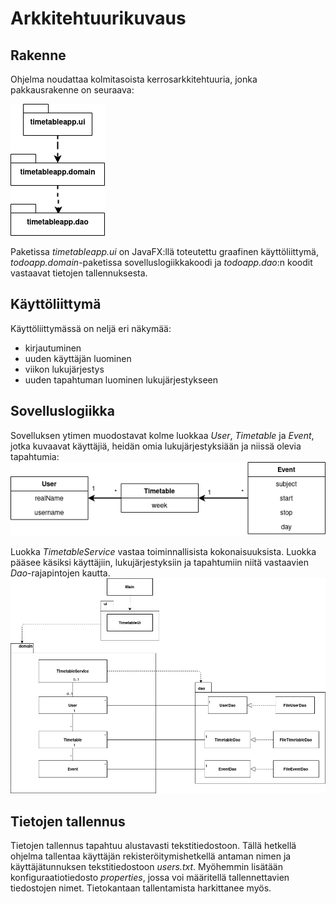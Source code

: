 # Arkkitehtuurikuvaus

## Rakenne
Ohjelma noudattaa kolmitasoista kerrosarkkitehtuuria, jonka pakkausrakenne on seuraava:  

![paketit](https://github.com/makitzei/ot-harjoitustyo2020/blob/master/TimetableApp/dokumentaatio/kuvat/paketit.png)  

Paketissa *timetableapp.ui* on JavaFX:llä toteutettu graafinen käyttöliittymä, *todoapp.domain*-paketissa sovelluslogiikkakoodi ja *todoapp.dao*:n koodit vastaavat tietojen tallennuksesta.

## Käyttöliittymä
Käyttöliittymässä on neljä eri näkymää:
* kirjautuminen
* uuden käyttäjän luominen
* viikon lukujärjestys
* uuden tapahtuman luominen lukujärjestykseen

## Sovelluslogiikka
Sovelluksen ytimen muodostavat kolme luokkaa *User*, *Timetable* ja *Event*, jotka kuvaavat käyttäjiä, heidän omia lukujärjestyksiään ja niissä olevia tapahtumia:   
![luokat](https://github.com/makitzei/ot-harjoitustyo2020/blob/master/TimetableApp/dokumentaatio/kuvat/luokkakaavio.png)  

Luokka *TimetableService* vastaa toiminnallisista kokonaisuuksista. Luokka pääsee käsiksi käyttäjiin, lukujärjestyksiin ja tapahtumiin niitä vastaavien *Dao*-rajapintojen kautta.
![pakkauskaavio](https://github.com/makitzei/ot-harjoitustyo2020/blob/master/TimetableApp/dokumentaatio/kuvat/pakettikaavio.png)

## Tietojen tallennus
Tietojen tallennus tapahtuu alustavasti tekstitiedostoon. Tällä hetkellä ohjelma tallentaa käyttäjän rekisteröitymishetkellä antaman nimen ja käyttäjätunnuksen tekstitiedostoon *users.txt*. Myöhemmin lisätään konfiguraatiotiedosto *properties*, jossa voi määritellä tallennettavien tiedostojen nimet. Tietokantaan tallentamista harkittanee myös.
